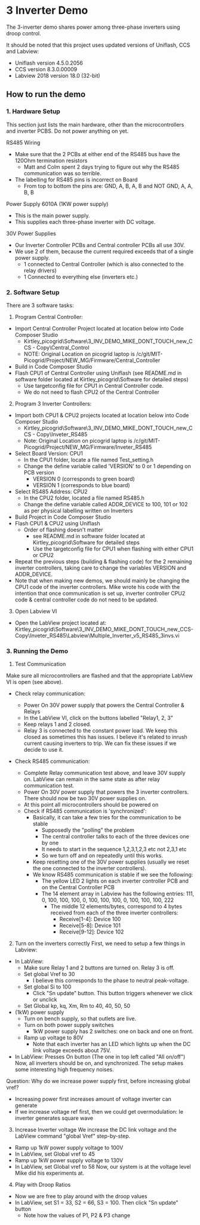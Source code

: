 # 3 Inverter Demo
The 3-inverter demo shares power among three-phase inverters using droop control.

It should be noted that this project uses updated versions of Uniflash, CCS and Labview:
- Uniflash version 4.5.0.2056
- CCS version 8.3.0.00009
- Labview 2018 version 18.0 (32-bit)

## How to run the demo

### 1. Hardware Setup
This section just lists the main hardware, other than the microcontrollers and inverter PCBS.
Do not power anything on yet.

RS485 Wiring
- Make sure that the 2 PCBs at either end of the RS485 bus have the 120Ohm termination resistors
	- Matt and Colm spent 2 days trying to figure out why the RS485 communication was so terrible.
- The labelling for RS485 pins is incorrect on Board
	- From top to bottom the pins are: GND, A, B, A, B and NOT GND, A, A, B, B

Power Supply 6010A (1KW power supply)
- This is the main power supply.
- This supplies each three-phase inverter with DC voltage.

30V Power Supplies
- Our Inverter Controller PCBs and Central controller PCBs all use 30V.
- We use 2 of them, because the current required exceeds that of a single power supply.
	- 1 connected to Central Controller (which is also connected to the relay drivers)
	- 1 Connected to everything else (inverters etc.)

### 2. Software Setup
There are 3 software tasks:

1. Program Central Controller:
- Import Central Controller Project located at location below into Code Composer Studio
	- Kirtley_picogrid\Software\3_INV_DEMO_MIKE_DONT_TOUCH_new_CCS - Copy\Central_Control
	- NOTE: Original Location on picogrid laptop is /c/git/MIT-Picogrid/Project/NEW_MG/Firmware/Central_Controller
- Build in Code Composer Studio
- Flash CPU1 of Central Controller using Uniflash (see README.md in software folder located at Kirtley_picogrid\Software for detailed steps)
	- Use targetconfig file for CPU1 in Central Controller code.
	- We do not need to flash CPU2 of the Central Controller

2. Program 3 Inverter Controllers:
- Import both CPU1 & CPU2 projects located at location below into Code Composer Studio
	- Kirtley_picogrid\Software\3_INV_DEMO_MIKE_DONT_TOUCH_new_CCS - Copy\Inveter_RS485
	- Note: Original Location on picogrid laptop is /c/git/MIT-Picogrid/Project/NEW_MG/Firmware/Inveter_RS485
- Select Board Version: CPU1
	- In the CPU1 folder, locate a file named Test_setting.h
	- Change the define variable called 'VERSION' to 0 or 1 depending on PCB version
		- VERSION 0 (corresponds to green board)
		- VERSION 1 (corresponds to blue board)
- Select RS485 Address: CPU2
	- In the CPU2 folder, located a file named RS485.h
	- Change the define variable called ADDR_DEVICE  to 100, 101 or 102 as per physical labelling written on Inverters
- Build Project in Code Composer Studio
- Flash CPU1 & CPU2 using Uniflash
	- Order of flashing doesn't matter
		- see README.md in software folder located at Kirtley_picogrid\Software for detailed steps
		- Use the targetconfig file for CPU1 when flashing with either CPU1 or CPU2
- Repeat the previous steps (building & flashing code) for the 2 remaining inverter controllers, taking care to change the variables VERSION and ADDR_DEVICE.
- Note that when making new demos, we should mainly be changing the CPU1 code of the inverter controllers. Mike wrote his code with the intention that once communication is set up, inverter controller CPU2 code & central controller code do not need to be updated.

3. Open Labview VI
- Open the LabView project located at:  Kirtley_picogrid\Software\3_INV_DEMO_MIKE_DONT_TOUCH_new_CCS-Copy\Inveter_RS485\Labview\Multiple_Inverter_v5_RS485_3invs.vi

### 3. Running the Demo

1. Test Communication

Make sure all microcontrollers are flashed and that the appropriate LabView VI is open (see above).

- Check relay communication:
	- Power On 30V power supply that powers the Central Controller & Relays
	- In the LabView VI, click on the buttons labelled "Relay1, 2, 3"
	- Keep relays 1 and 2 closed.
	- Relay 3 is connected to the constant power load. We keep this closed as sometimes this has issues. I believe it's related to inrush current causing inverters to trip. We can fix these issues if we decide to use it.

- Check RS485 communication:
	- Complete Relay communication test above, and leave 30V supply on. LabView can remain in the same state as after relay communication test.
	- Power On 30V power supply that powers the 3 inverter controllers. There should now be two 30V power supplies on.
	- At this point all microcontrollers should be powered on
	- Check if RS485 communication is 'synchronized':
		- Basically, it can take a few tries for the communication to be stable
			- Supposedly the "polling" the problem
			- The central controller talks to each of the three devices one by one
			- It needs to start in the sequence 1,2,3,1,2,3 etc not 2,3,1 etc
			- So we turn off and on repeatedly until this works.
		- Keep resetting one of the 30V power supplies (usually we reset the one connected to the inverter controllers).
		- We know RS485 communication is stable if we see the following:
			- The yellow LED 2 lights on each inverter controller PCB and on the Central Controller PCB
			- The 14 element array in Labview has the following entries: 111, 0, 100, 100, 100, 0, 100, 100, 100, 0, 100, 100, 100, 222
				- The middle 12 elements/bytes, correspond to 4 bytes received from each of the three inverter controllers:
					- Receive[1-4]: Device 100
					- Receive[5-8]: Device 101
					- Receive[9-12]: Device 102

2. Turn on the inverters correctly
First, we need to setup a few things in Labview:
- In LabView:
	- Make sure Relay 1 and 2 buttons are turned on. Relay 3 is off.
	- Set global Vref to 30
		- I believe this corresponds to the phase to neutral peak-voltage.
	- Set global Si to 100
		- Click "Sn update" button. This button triggers whenever we click or unclick
	- Set Global kp, kq, Xm, Rm to 40, 40, 50, 50
- (1kW) power supply
	- Turn on bench supply, so that outlets are live.
	- Turn on both power supply switches
		- 1kW power supply has 2 switches: one on back and one on front.
	- Ramp up voltage to 80V
		- Note that each inverter has an LED which lights up when the DC link voltage exceeds about 75V.
- In LabView: Presses On button (The one in top left called "All on/off")
Now, all inverters should be on, and synchronized. The setup makes some interesting high frequency noises.

Question: Why do we increase power supply first, before increasing global vref?
- Increasing power first increases amount of voltage inverter can generate
- If we increase voltage ref first, then we could get overmodulation: Ie inverter generates square wave

3. Increase Inverter voltage
We increase the DC link voltage and the LabView command "global Vref" step-by-step.
- Ramp up 1kW power supply voltage to 100V
- In LabView, set Global vref to 45
- Ramp up 1kW power supply voltage to 130V
- In LabView, set Global vref to 58
Now, our system is at the voltage level Mike did his experiments at.

4. Play with Droop Ratios
- Now we are free to play around with the droop values
- In LabView, set S1 = 33, S2 = 66, S3 = 100. Then click "Sn update" button
	- Note how the values of P1, P2 & P3 change
